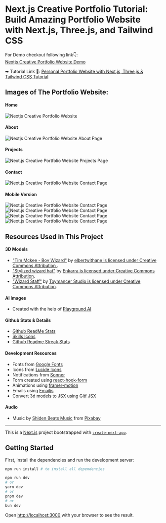 # Next.js Creative Portfolio Tutorial: Build Amazing Portfolio Website with Next.js, Three.js, and Tailwind CSS

For Demo checkout following link👇: <br />
[Nextjs Creative Portfolio Website Demo](https://next-js-creative-portfolio-website.vercel.app/) <br />

➡ Tutorial Link 💚: [Personal Portfolio Website with Next.js, Three.js & Tailwind CSS Tutorial](https://youtu.be/T5t46vuW8fo)
<br />

## Images of The Portfolio Website:

#### Home

![Nextjs Creative Portfolio Website](https://github.com/codebucks27/Nextjs-Creative-Portfolio-Starter-Code-Files/blob/main/website%20images/Home-desktop.png)

#### About

![Nextjs Creative Portfolio Website About Page](https://github.com/codebucks27/Nextjs-Creative-Portfolio-Starter-Code-Files/blob/main/website%20images/About-desktop-full.png)

#### Projects

![Next.js Creative Portfolio Website Projects Page](https://github.com/codebucks27/Nextjs-Creative-Portfolio-Starter-Code-Files/blob/main/website%20images/Projects-desktop.png)

#### Contact

![Next.js Creative Portfolio Website Contact Page](https://github.com/codebucks27/Nextjs-Creative-Portfolio-Starter-Code-Files/blob/main/website%20images/Contact-desktop.png)

#### Mobile Version

![Next.js Creative Portfolio Website Contact Page](https://github.com/codebucks27/Nextjs-Creative-Portfolio-Starter-Code-Files/blob/main/website%20images/Home-mobile.png)
![Next.js Creative Portfolio Website Contact Page](https://github.com/codebucks27/Nextjs-Creative-Portfolio-Starter-Code-Files/blob/main/website%20images/About-mobile.png)
![Next.js Creative Portfolio Website Contact Page](https://github.com/codebucks27/Nextjs-Creative-Portfolio-Starter-Code-Files/blob/main/website%20images/Projects-mobile.png)
![Next.js Creative Portfolio Website Contact Page](https://github.com/codebucks27/Nextjs-Creative-Portfolio-Starter-Code-Files/blob/main/website%20images/Contact-mobile.png)

## Resources Used in This Project

#### 3D Models

-   ["Tim Mckee - Boy Wizard"](https://skfb.ly/6YATu) by [elbertwithane is licensed under Creative Commons Attribution ](http://creativecommons.org/licenses/by/4.0/).
-   ["Stylized wizard hat"](https://skfb.ly/ozxOQ) by [Enkarra is licensed under Creative Commons Attribution](http://creativecommons.org/licenses/by/4.0/).
-   ["Wizard Staff"](https://skfb.ly/6QYZw) by [Toymancer Studio is licensed under Creative Commons Attribution](http://creativecommons.org/licenses/by/4.0/).

#### AI Images

-   Created with the help of [Playground AI](https://playgroundai.com/)

#### Github Stats & Details

-   [Github ReadMe Stats](https://github.com/anuraghazra/github-readme-stats)
-   [Skills Icons](https://github.com/tandpfun/skill-icons)
-   [Github Readme Streak Stats](https://github.com/denvercoder1/github-readme-streak-stats)

#### Development Resources

-   Fonts from [Google Fonts](https://fonts.google.com/) <br />
-   Icons from [Lucide Icons](https://lucide.dev/) <br />
-   Notifications from [Sonner](https://sonner.emilkowal.ski/) <br />
-   Form created using [react-hook-form](https://react-hook-form.com/) <br />
-   Animations using [framer-motion](https://www.framer.com/motion/) <br />
-   Emails using [Emailjs](https://www.emailjs.com/) <br />
-   Convert 3d models to JSX using [Gltf JSX](https://github.com/pmndrs/gltfjsx)

#### Audio

-   Music by <a href="https://pixabay.com/users/shidenbeatsmusic-25676252/?utm_source=link-attribution&utm_medium=referral&utm_campaign=music&utm_content=20772">Shiden Beats Music</a> from <a href="https://pixabay.com/music//?utm_source=link-attribution&utm_medium=referral&utm_campaign=music&utm_content=20772">Pixabay</a>

---

This is a [Next.js](https://nextjs.org/) project bootstrapped with [`create-next-app`](https://github.com/vercel/next.js/tree/canary/packages/create-next-app).

## Getting Started

First, install the dependencies and run the development server:

```bash
npm run install # to install all dependencies

npm run dev
# or
yarn dev
# or
pnpm dev
# or
bun dev
```

Open [http://localhost:3000](http://localhost:3000) with your browser to see the result.
